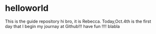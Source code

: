 # helloworld
This is the guide repository
hi bro, it is Rebecca. Today,Oct.4th is the first day that I begin my journay at Github!!! have fun !!!!
blabla
